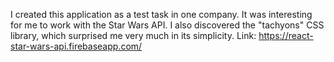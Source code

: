 I created this application as a test task in one company. It was interesting for me to work with the Star Wars API. I also discovered the "tachyons" CSS library, which surprised me very much in its simplicity. Link: https://react-star-wars-api.firebaseapp.com/